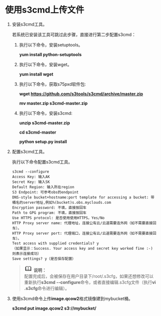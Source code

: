 # 使用s3cmd上传文件<a name="ZH-CN_TOPIC_0133773782"></a>

1.  安装s3cmd工具。

    若系统已安装该工具可跳过此步骤，直接进行第二步配置s3cmd：

    1.  执行以下命令，安装setuptools。

        **yum install python-setuptools**

    2.  执行以下命令，安装wget。

        **yum install wget**

    3.  执行以下命令，获取s75pxd软件包:

        **wget https://github.com/s3tools/s3cmd/archive/master.zip**

        **mv master.zip s3cmd-master.zip**

    4.  执行以下命令，安装s3cmd:

        **unzip s3cmd-master.zip**

        **cd s3cmd-master**

        **python setup.py install**


2.  配置s3cmd工具。

    执行以下命令配置s3cmd工具。

    ```
    s3cmd --configure
    Access Key: 输入AK
    Secret Key: 输入SK
    Default Region: 输入所在region
    S3 Endpoint: 可参考obs的endpoint
    DNS-style bucket+hostname:port template for accessing a bucket: 带桶名的server地址,例如%(bucket)s.obs.myclouds.com
    Encryption password: 不填，直接按回车
    Path to GPG program: 不填，直接按回车
    Use HTTPS protocol: 是否使用使用HTTPS，Yes/No
    HTTP Proxy server name: 代理地址，连接公有云/云道需要连外网（如不需要直接回车）。
    HTTP Proxy server port: 代理端口，连接公有云/云道需要连外网（如不需要直接回车）。
    Test access with supplied credentials? y
    （如果显示：Success. Your access key and secret key worked fine :-) 则表示连接成功）
    Save settings? y（是否保存配置）
    ```

    >![](public_sys-resources/icon-note.gif) **说明：**   
    >配置完成后，会被保存在用户目录下/root/.s3cfg，如果还想修改可以重新执行**s3cmd --configure**命令，或者直接编辑.s3cfg文件（执行**vi .s3cfg**命令进行编辑）。  

3.  使用s3cmd命令上传**image.qcow2**格式镜像建到mybucket桶。

    **s3cmd put image.qcow2 s3://mybucket/**


